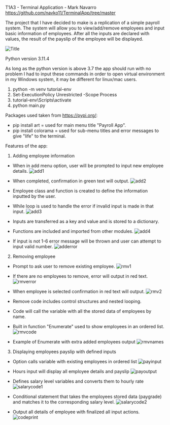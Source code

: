 T1A3 - Terminal Application - Mark Navarro
https://github.com/navko11/TerminalApp/tree/master

The project that I have decided to make is a replication of a simple payroll system.
The system will allow you to view/add/remove employees and input basic information of employees.
After all the inputs are declared with values, the result of the payslip of the employee will be displayed.

![Title](appscreenshots/Screenshot_1.jpg)

Python version 3.11.4

As long as the python version is above 3.7 the app should run with no problem
I had to input these commands in order to open virtual environment in my Windows system, it may be different for linux/mac users.
1. python -m venv tutorial-env              
2. Set-ExecutionPolicy Unrestricted -Scope Process
3. tutorial-env\Scripts\activate
4. python main.py

Packages used taken from https://pypi.org/:
- pip install art = used for main menu title "Payroll App".
- pip install colorama = used for sub-menu titles and error messages to give "life" to the terminal.             

Features of the app:

1. Adding employee information

- When in add menu option, user will be prompted to input new employee details.
![add1](appscreenshots/addemp.jpg)

- When completed, confirmation in green text will output.
![add2](appscreenshots/addemp1.jpg)

- Employee class and function is created to define the information inputted by the user.
- While loop is used to handle the error if invalid input is made in that input.
![add3](appscreenshots/classemployee(add1).jpg)

- Inputs are transferred as a key and value and is stored to a dictionary.
- Functions are included and imported from other modules.
![add4](appscreenshots/classemployee(add2).jpg)

- If input is not 1-6 error message will be thrown and user can attempt to input valid number.
![adderror](appscreenshots/adderror.jpg)

2. Removing employee

- Prompt to ask user to remove existing employee.
![rmv1](appscreenshots/removeemp.jpg)

- If there are no employees to remove, error will output in red text.
![rmverror](appscreenshots/error2.jpg)

- When employee is selected confirmation in red text will output.
![rmv2](appscreenshots/removeemp2.jpg)

- Remove code includes control structures and nested looping.
- Code will call the variable with all the stored data of employees by name.
- Built in function "Enumerate" used to show employees in an ordered list.
![rmvcode](appscreenshots/rmvcode.jpg)

- Example of Enumerate with extra added employees output
![rmvnames](appscreenshots/rmvempnames.jpg)

3. Displaying employees payslip with defined inputs

- Option calls variable with existing employees in ordered list
![payinput](appscreenshots/payslip.jpg)

- Hours input will display all employee details and payslip
![payoutput](appscreenshots/payslip2.jpg)

- Defines salary level variables and converts them to hourly rate
![salarycode1](appscreenshots/salarycalc.jpg)

- Conditional statement that takes the employees stored data (paygrade) and matches it to the corresponding salary level.
![salarycode2](appscreenshots/salarycalc2.jpg)

- Output all details of employee with finalized all input actions.
![codeprint](appscreenshots/salarycalc3.jpg)

